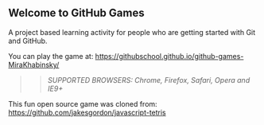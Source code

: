 ## Welcome to GitHub Games

A project based learning activity for people who are getting started with Git and GitHub.

You can play the game at: https://githubschool.github.io/github-games-MiraKhabinsky/

>> _*SUPPORTED BROWSERS*: Chrome, Firefox, Safari, Opera and IE9+_

This fun open source game was cloned from: https://github.com/jakesgordon/javascript-tetris
